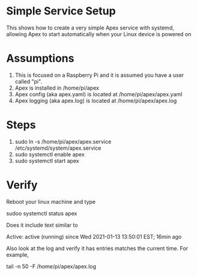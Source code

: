 # Simple Service Setup

This shows how to create a very simple Apex service with systemd, allowing
Apex to start automatically when your Linux device is powered on

# Assumptions

1. This is focused on a Raspberry Pi and it is assumed you have a user called "pi".
1. Apex is installed in /home/pi/apex
1. Apex config (aka apex.yaml) is located at /home/pi/apex/apex.yaml
1. Apex logging (aka apex.log) is located at /home/pi/apex/apex.log

# Steps

1. sudo ln -s /home/pi/apex/apex.service /etc/systemd/system/apex.service
1. sudo systemctl enable apex
1. sudo systemctl start apex

# Verify

Reboot your linux machine and type

sudoo systemctl status apex

Does it include text similar to

Active: active (running) since Wed 2021-01-13 13:50:01 EST; 16min ago

Also look at the log and verify it has entries matches the current time.   For example,

tail -n 50 -F /home/pi/apex/apex.log